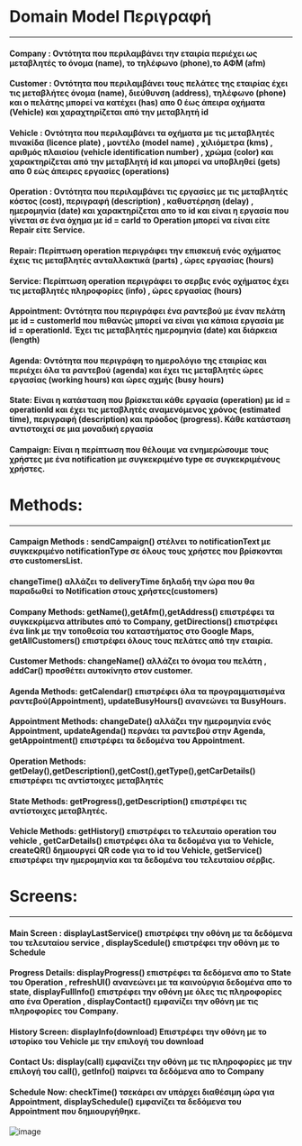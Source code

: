 # Domain Model Περιγραφή
---
#### Company : Οντότητα που περιλαμβάνει την εταιρία περιέχει ως μεταβλητές το όνομα (name), το τηλέφωνο (phone),το ΑΦΜ (afm)
#### Customer : Οντότητα που περιλαμβάνει τους πελάτες της εταιρίας έχει τις μεταβλήτες όνομα (name), διεύθυνση (address), τηλέφωνο (phone) και ο πελάτης μπορεί να κατέχει (has) απο 0 έως άπειρα οχήματα (Vehicle) και χαραχτηρίζεται από την μεταβλητή id
#### Vehicle : Οντότητα που περιλαμβάνει τα οχήματα με τις μεταβλητές πινακίδα (licence plate) , μοντέλο (model name) , χιλιόμετρα (kms) , αριθμός πλαισίου (vehicle identification number) , χρώμα (color) και χαρακτηρίζεται από την μεταβλητή id και μπορεί να υποβληθεί (gets) απο 0 εώς άπειρες εργασίες (operations)
#### Operation : Οντότητα που περιλαμβάνει τις εργασίες με τις μεταβλητές κόστος (cost), περιγραφή (description) , καθυστέρηση (delay) , ημερομηνία (date) και χαρακτηρίζεται απο το id και είναι η εργασία που γίνεται σε ένα όχημα με id = carId το Operation μπορεί να είναι είτε Repair είτε Service.
#### Repair: Περίπτωση operation περιγράφει την επισκευή ενός οχήματος έχεις τις μεταβλητές ανταλλακτικά (parts) , ώρες εργασίας (hours)
#### Service: Περίπτωση operation περιγράφει το σερβις ενός οχήματος έχει τις μεταβλητές πληροφορίες (info) , ώρες εργασίας (hours)
#### Appointment: Οντότητα που περιγράφει ένα ραντεβού με έναν πελάτη με id = customerId που πιθανώς μπορεί να είναι για κάποια εργασία με id = operationId. Έχει τις μεταβλητές ημερομηνία (date) και διάρκεια (length)
#### Agenda: Οντότητα που περιγράφη το ημερολόγιο της εταιρίας και περιέχει όλα τα ραντεβού (agenda) και έχει τις μεταβλητές ώρες εργασίας (working hours) και ώρες αχμής (busy hours)
#### State: Είναι η κατάσταση που βρίσκεται κάθε εργασία (operation) με id = operationId και έχει τις μεταβλητές αναμενόμενος χρόνος (estimated time), περιγραφή (description) και πρόοδος (progress). Κάθε κατάσταση αντιστοιχεί σε μια μοναδική εργασία
#### Campaign: Είναι η περίπτωση που θέλουμε να ενημερώσουμε τους χρήστες με ένα notification με συγκεκριμένο type σε συγκεκριμένους χρήστες.

# Methods: 
---
#### Campaign Methods : sendCampaign() στέλνει το notificationText με συγκεκριμένο notificationType σε όλους τους χρήστες που βρίσκονται στο customersList.
#### changeTime() αλλάζει το deliveryTime δηλαδή την ώρα που θα παραδωθεί το Notification στους χρήστες(customers)
#### Company Methods: getName(),getAfm(),getAddress() επιστρέφει τα συγκεκρίμενα attributes από το Company, getDirections() επιστρέφει ένα link με την τοποθεσία του καταστήματος στο Google Maps, getAllCustomers() επιστρέφει όλους τους πελάτες από την εταιρία. 
#### Customer Methods: changeName() αλλάζει το όνομα του πελάτη , addCar() προσθέτει αυτοκίνητο στον customer.
#### Agenda Methods: getCalendar() επιστρέφει όλα τα προγραμματισμένα ραντεβού(Appointment), updateBusyHours() ανανεώνει τα BusyHours.
#### Appointment Methods: changeDate() αλλάζει την ημερομηνία ενός Appointment, updateAgenda() περνάει τα ραντεβού στην Agenda, getAppointment() επιστρέφει τα δεδομένα του Appointment.
#### Operation Methods: getDelay(),getDescription(),getCost(),getType(),getCarDetails() επιστρέφει τις αντίστοιχες μεταβλητές
#### State Methods: getProgress(),getDescription() επιστρέφει τις αντίστοιχες μεταβλητές.
#### Vehicle Methods: getHistory() επιστρέφει το τελευταίο operation του vehicle , getCarDetails() επιστρέφει όλα τα δεδομένα για το Vehicle, createQR() δημιουργεί QR code για το id του Vehicle, getService() επιστρέφει την ημερομηνία και τα δεδομένα του τελευταίου σέρβις.
# Screens: 
---
#### Main Screen : displayLastService() επιστρέφει την οθόνη με τα δεδόμενα του τελευταίου service , displayScedule() επιστρέφει την οθόνη με το Schedule
#### Progress Details: displayProgress() επιστρέφει τα δεδόμενα απο το State του Operation , refreshUI() ανανεώνει με τα καινούργια δεδομένα απο το state, displayFullInfo() επιστρέφει την οθόνη με όλες τις πληροφορίες απο ένα Operation , displayContact() εμφανίζει την οθόνη με τις πληροφορίες του Company.
#### History Screen: displayInfo(download) Επιστρέφει την οθόνη με το ιστορίκο του Vehicle με την επιλογή του download
#### Contact Us: display(call) εμφανίζει την οθόνη με τις πληροφορίες με την επιλογή του call(), getInfo() παίρνει τα δεδόμενα απο το Company
#### Schedule Now: checkTime() τσεκάρει αν υπάρχει διαθέσιμη ώρα για Appointment, displaySchedule() εμφανίζει τα δεδόμενα του Appointment που δημιουργήθηκε.
![image](https://user-images.githubusercontent.com/51947061/169593434-bf81aaa7-25b0-4dbe-804b-03b6a9561de3.png)
